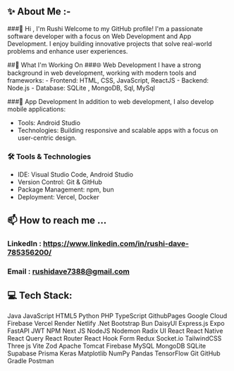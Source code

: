 ## ✨ About Me :-
###👋 Hi , I'm Rushi
Welcome to my GitHub profile! I'm a passionate software developer with a focus on Web Development and App Development. I enjoy building innovative projects that solve real-world problems and enhance user experiences.

##🚀 What I'm Working On
###🌐 Web Development
      I have a strong background in web development, working with modern tools and frameworks:
    - Frontend: HTML, CSS, JavaScript, ReactJS
    - Backend: Node.js
    - Database: SQLite , MongoDB, Sql, MySql

###📱 App Development
  In addition to web development, I also develop mobile applications:
  - Tools: Android Studio
  - Technologies: Building responsive and scalable apps with a focus on user-centric design.

### 🛠️ Tools & Technologies
  - IDE: Visual Studio Code, Android Studio
  - Version Control: Git & GitHub
  - Package Management: npm, bun
  - Deployment: Vercel, Docker

## 📫 How to reach me ...
  ### LinkedIn : https://www.linkedin.com/in/rushi-dave-785356200/
  ### Email : rushidave7388@gmail.com

## 💻 Tech Stack:
Java JavaScript HTML5 Python PHP TypeScript GithubPages Google Cloud Firebase Vercel Render Netlify .Net Bootstrap Bun DaisyUI Express.js Expo FastAPI JWT NPM Next JS NodeJS Nodemon Radix UI React React Native React Query React Router React Hook Form Redux Socket.io TailwindCSS Three js Vite Zod Apache Tomcat Firebase MySQL MongoDB SQLite Supabase Prisma Keras Matplotlib NumPy Pandas TensorFlow Git GitHub Gradle Postman


<!---
rushi-7388/rushi-7388 is a ✨ special ✨ repository because its `README.md` (this file) appears on your GitHub profile.
You can click the Preview link to take a look at your changes.
--->
